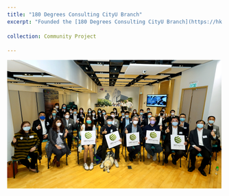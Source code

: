 ```yaml
---
title: "180 Degrees Consulting CityU Branch"
excerpt: "Founded the [180 Degrees Consulting CityU Branch](https://hk.linkedin.com/company/180dc-cityu) after my academic exchange to Copenhagen with the hope of generating social impact in Hong Kong. It was back in the days during Covid-19 and I am eternally grateful for everyone who showed up to make this possible."

collection: Community Project

---
```


<img align ="center" src='images/500x300.png'>
